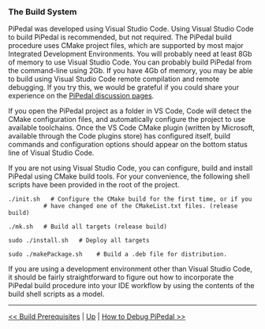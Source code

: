 ### The Build System

PiPedal was developed using Visual Studio Code. Using Visual Studio Code to build PiPedal is recommended, but not required. The PiPedal
build procedure uses CMake project files, which are supported by most major Integrated Development Environments. You will probably 
need at least 8Gb of memory to use Visual Studio Code. You can probably build PiPedal from the command-line using 2Gb. If you have 
4Gb of memory, you may be able to build using Visual Studio Code remote compilation and remote debugging. If you try this, we would 
be grateful if you could share your experience on the [PiPedal discussion pages](https://github.com/rerdavies/pipedal/discussions).
     
If you open the PiPedal project as a folder in VS Code, Code will 
detect the CMake configuration files, and automatically configure the project to use available toolchains. Once the VS Code CMake plugin (written by Microsoft,
available through the Code plugins store) has configured itself, build commands and configuration options should appear on the bottom status line of Visual Studio Code. 

If you are not using Visual Studio Code, you can configure, build and install PiPedal using CMake build tools. For your convenience,
the following shell scripts have been provided in the root of the project.

    ./init.sh   # Configure the CMake build for the first time, or if you
              # have changed one of the CMakeList.txt files. (release build)

    ./mk.sh   # Build all targets (release build)
    
    sudo ./install.sh   # Deploy all targets
    
    sudo ./makePackage.sh    # Build a .deb file for distribution.
    
    
If you are using a development environment other than Visual Studio Code, it should be fairly straightforward to figure out how
to incorporate the PiPedal build procedure into your IDE workflow by using the contents of the build shell scripts as a model.

-----
[<< Build Prerequisites](BuildPrerequisites.md) | [Up](Documentation.md) | [How to Debug PiPedal >>](Debugging.md)